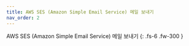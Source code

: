```yaml
---
title: AWS SES (Amazon Simple Email Service) 메일 보내기
nav_order: 2
---
```

AWS SES (Amazon Simple Email Service) 메일 보내기
{: .fs-6 .fw-300 }